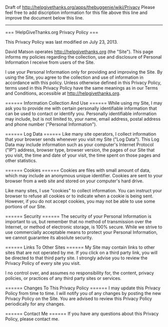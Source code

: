 Draft of http://helpgivethanks.org/apps/thebuggenie/wiki/Privacy
Please feel free to add discription information for this file above this line and improve the document below this line.
***
=== !HelpGiveThanks.org Privacy Policy ===

This Privacy Policy was last modified on July 23, 2013.

David Matson operates http://helpgivethanks.org (the "Site"). This page informs my policies regarding the collection, use and disclosure of Personal Information I receive from users of the Site.

I use your Personal Information only for providing and improving the Site. By using the Site, you agree to the collection and use of information in accordance with this policy. Unless otherwise defined in this Privacy Policy, terms used in this Privacy Policy have the same meanings as in our Terms and Conditions, accessible at http://helpgivethanks.org.

====== Information Collection And Use ======
While using my Site, I may ask you to provide me with certain personally identifiable information that can be used to contact or identify you. Personally identifiable information may include, but is not limited to, your name, email address, postal address and phone number ("Personal Information").

====== Log Data ======
Like many site operators, I collect information that your browser sends whenever you visit my Site ("Log Data"). This Log Data may include information such as your computer's Internet Protocol ("IP") address, browser type, browser version, the pages of our Site that you visit, the time and date of your visit, the time spent on those pages and other statistics.

====== Cookies ======
Cookies are files with small amount of data, which may include an anonymous unique identifier. Cookies are sent to your browser from a web site and stored on your computer's hard drive.

Like many sites, I use "cookies" to collect information. You can instruct your browser to refuse all cookies or to indicate when a cookie is being sent. However, if you do not accept cookies, you may not be able to use some portions of our Site.

====== Security ======
The security of your Personal Information is important to us, but remember that no method of transmission over the Internet, or method of electronic storage, is 100% secure. While we strive to use commercially acceptable means to protect your Personal Information, we cannot guarantee its absolute security.

====== Links To Other Sites ======
My Site may contain links to other sites that are not operated by me. If you click on a third party link, you will be directed to that third party site. I strongly advise you to review the Privacy Policy of every site you visit.

I no control over, and assumes no responsibility for, the content, privacy policies, or practices of any third party sites or services.

====== Changes To This Privacy Policy ======
I may update this Privacy Policy from time to time. I will notify you of any changes by posting the new Privacy Policy on the Site. You are advised to review this Privacy Policy periodically for any changes.

====== Contact Me ======
If you have any questions about this Privacy Policy, please contact me.